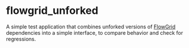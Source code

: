 # flowgrid_unforked
A simple test application that combines unforked versions of [FlowGrid](https://github.com/khiner/flowgrid/commits/main) dependencies into a simple interface, to compare behavior and check for regressions.
